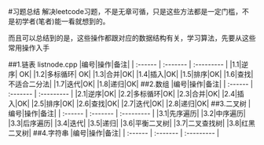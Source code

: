 #习题总结
解决leetcode习题，不是无章可循，只是这些方法都是一定门槛，不是初学者(笔者)能一看就想到的。

而且可以总结到的是，这些操作都跟对应的数据结构有关，学习算法，先要从这些常用操作入手

##1.链表 listnode.cpp
|编号|操作|备注|
|  :------ |  :-------    |   :---------   |
|1.1|逆序| OK|
|1.2|多标循环| OK|
|1.3|合并|OK|
|1.4|插入|OK|
|1.5|排序|OK|
|1.6|查找|不适合二分法|
|1.7|迭代|OK|
|1.8|递归|OK|
##2.数组
|编号|操作|备注|
|  :------ |  :-------    |   :---------   |
|2.1|逆序|OK|
|2.2|多标循环|OK|
|2.3|合并|OK|
|2.4|插入|OK|
|2.5|排序|OK|
|2.6|查找|OK|
|2.7|迭代|OK|
|2.8|递归|OK|
##3.二叉树
|编号|操作|备注|
|  :------ |  :-------    |   :---------   |
|3.1|先序遍历|
|3.2|中序遍历|
|3.3|后序遍历|
|3.4|迭代|
|3.5|递归|
|3.6|平衡二叉树|
|3.7|二叉查找树|
|3.8|红黑二叉树|
##4.字符串
|编号|操作|备注|
|  :------ |  :-------    |   :---------   |

